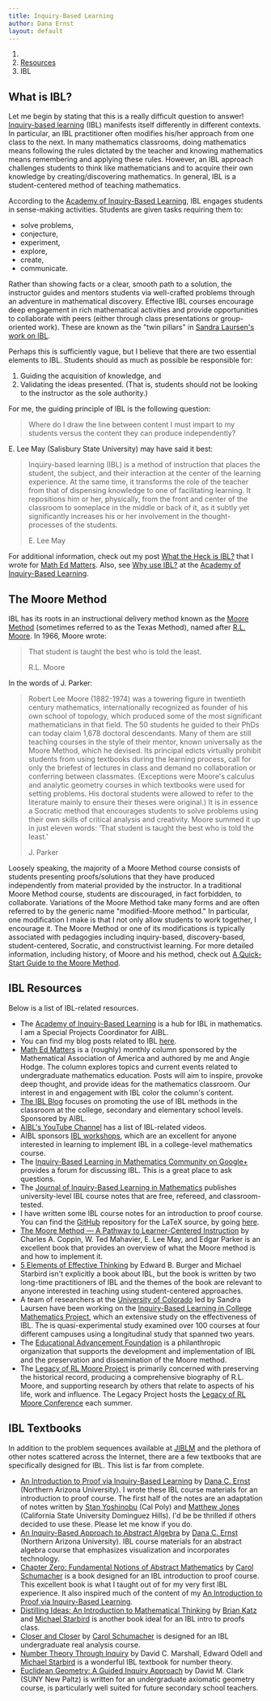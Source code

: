 ```yaml
---
title: Inquiry-Based Learning
author: Dana Ernst
layout: default
---
```


<ol class="breadcrumb">
  <li><a href="/"><i class="fa fa-home"></i></a></li>
  <li><a href="/resources/">Resources</a></li>
  <li class="active">IBL</li>
</ol>

## What is IBL?

<!-- <img src="{{ site.baseurl }}/images/2012/01/AIBL.png" width="149" align="left" img style="margin-right: 15px" /> -->
Let me begin by stating that this is a really difficult question to answer! [Inquiry-based learning][1] (IBL) manifests itself differently in different contexts. In particular, an IBL practitioner often modifies his/her approach from one class to the next. In many mathematics classrooms, doing mathematics means following the rules dictated by the teacher and knowing mathematics means remembering and applying these rules. However, an IBL approach challenges students to think like mathematicians and to acquire their own knowledge by creating/discovering mathematics. In general, IBL is a student-centered method of teaching mathematics.

According to the [Academy of Inquiry-Based Learning][2], IBL engages students in sense-making activities. Students are given tasks requiring them to:

  * solve problems,
  * conjecture,
  * experiment,
  * explore,
  * create,
  * communicate.

Rather than showing facts or a clear, smooth path to a solution, the instructor guides and mentors students via well-crafted problems through an adventure in mathematical discovery. Effective IBL courses encourage deep engagement in rich mathematical activities and provide opportunities to collaborate with peers (either through class presentations or group-oriented work). These are known as the "twin pillars" in [Sandra Laursen's work on IBL][3].

Perhaps this is sufficiently vague, but I believe that there are two essential elements to IBL. Students should as much as possible be responsible for:

  1. Guiding the acquisition of knowledge, and
  2. Validating the ideas presented. (That is, students should not be looking to the instructor as the sole authority.)

For me, the guiding principle of IBL is the following question:

<blockquote>
  <p>Where do I draw the line between content I must impart to my students versus the content they can produce independently?</p>
</blockquote>

E. Lee May (Salisbury State University) may have said it best:

<blockquote>
  <p>Inquiry-based learning (IBL) is a method of instruction that places the student, the subject, and their interaction at the center of the learning experience. At the same time, it transforms the role of the teacher from that of dispensing knowledge to one of facilitating learning. It repositions him or her, physically, from the front and center of the classroom to someplace in the middle or back of it, as it subtly yet significantly increases his or her involvement in the thought-processes of the students.</p>
  <footer>E. Lee May</footer>
</blockquote>

For additional information, check out my post [What the Heck is IBL?]() that I wrote for [Math Ed Matters][4]. Also, see [Why use IBL?][5] at the [Academy of Inquiry-Based Learning][2].

## The Moore Method

IBL has its roots in an instructional delivery method known as the [Moore Method][6] (sometimes referred to as the Texas Method), named after [R.L. Moore][7]. In 1966, Moore wrote:

<blockquote>
  <p>That student is taught the best who is told the least.</p>
  <footer>R.L. Moore</footer>
</blockquote>

In the words of J. Parker:

<blockquote>
  <p>Robert Lee Moore (1882-1974) was a towering figure in twentieth century mathematics, internationally recognized as founder of his own school of topology, which produced some of the most significant mathematicians in that field. The 50 students he guided to their PhDs can today claim 1,678 doctoral descendants. Many of them are still teaching courses in the style of their mentor, known universally as the Moore Method, which he devised. Its principal edicts virtually prohibit students from using textbooks during the learning process, call for only the briefest of lectures in class and demand no collaboration or conferring between classmates. (Exceptions were Moore's calculus and analytic geometry courses in which textbooks were used for setting problems. His doctoral students were allowed to refer to the literature mainly to ensure their theses were original.) It is in essence a Socratic method that encourages students to solve problems using their own skills of critical analysis and creativity. Moore summed it up in just eleven words: &#8216;That student is taught the best who is told the least.'</p>
  <footer>J. Parker</footer>
</blockquote>

Loosely speaking, the majority of a Moore Method course consists of students presenting proofs/solutions that they have produced independently from material provided by the instructor. In a traditional Moore Method course, students are discouraged, in fact forbidden, to collaborate. Variations of the Moore Method take many forms and are often referred to by the generic name "modified-Moore method." In particular, one modification I make is that I not only allow students to work together, I encourage it. The Moore Method or one of its modifications is typically associated with pedagogies including inquiry-based, discovery-based, student-centered, Socratic, and constructivist learning. For more detailed information, including history, of Moore and his method, check out [A Quick-Start Guide to the Moore Method][8].

## IBL Resources

Below is a list of IBL-related resources.

  * The [Academy of Inquiry-Based Learning][2] is a hub for IBL in mathematics. I am a Special Projects Coordinator for AIBL.
  * You can find my blog posts related to IBL [here][9].
  * [Math Ed Matters][4] is a (roughly) monthly column sponsored by the Mathematical Association of America and authored by me and Angie Hodge. The column explores topics and current events related to undergraduate mathematics education. Posts will aim to inspire, provoke deep thought, and provide ideas for the mathematics classroom. Our interest in and engagement with IBL color the column's content.
  * [The IBL Blog][10] focuses on promoting the use of IBL methods in the classroom at the college, secondary and elementary school levels. Sponsored by AIBL.
  * [AIBL's YouTube Channel][11] has a list of IBL-related videos.
  * AIBL sponsors [IBL workshops][12], which are an excellent for anyone interested in learning to implement IBL in a college-level mathematics course.
  * The [Inquiry-Based Learning in Mathematics Community on Google+][13] provides a forum for discussing IBL. This is a great place to ask questions.
  * The [Journal of Inquiry-Based Learning in Mathematics][14] publishes university-level IBL course notes that are free, refereed, and classroom-tested.
  * I have written some IBL course notes for an introduction to proof course. You can find the [GitHub][15] repository for the LaTeX source, by going [here][16].
  * [The Moore Method — A Pathway to Learner-Centered Instruction][17] by Charles A. Coppin, W. Ted Mahavier, E. Lee May, and Edgar Parker is an excellent book that provides an overview of what the Moore method is and how to implement it.
  * [5 Elements of Effective Thinking][18] by Edward B. Burger and Michael Starbird isn't explicitly a book about IBL, but the book is written by two long-time practitioners of IBL and the themes of the book are relevant to anyone interested in teaching using student-centered approaches.
  * A team of researchers at the [University of Colorado][19] led by Sandra Laursen have been working on the [Inquiry-Based Learning in College Mathematics Project][3], which an extensive study on the effectiveness of IBL. The is quasi-experimental study examined over 100 courses at four different campuses using a longitudinal study that spanned two years.
  * The [Educational Advancement Foundation][20] is a philanthropic organization that supports the development and implementation of IBL and the preservation and dissemination of the Moore method.
  * The [Legacy of RL Moore Project][21] is primarily concerned with preserving the historical record, producing a comprehensive biography of R.L. Moore, and supporting research by others that relate to aspects of his life, work and influence. The Legacy Project hosts the [Legacy of RL Moore Conference][22] each summer.

## IBL Textbooks

In addition to the problem sequences available at [JIBLM][23] and the plethora of other notes scattered across the Internet, there are a few textbooks that are specifically designed for IBL. This list is far from complete.

  * [An Introduction to Proof via Inquiry-Based Learning][16] by [Dana C. Ernst][24] (Northern Arizona University). I wrote these IBL course materials for an introduction to proof course. The first half of the notes are an adaptation of notes written by [Stan Yoshinobu][25] (Cal Poly) and [Matthew Jones][26] (California State University Dominguez Hills). I'd be be thrilled if others decided to use these. Please let me know if you do.
  * [An Inquiry-Based Approach to Abstract Algebra][27] by [Dana C. Ernst][24] (Northern Arizona University). IBL course materials for an abstract algebra course that emphasizes visualization and incorporates technology.
  * [Chapter Zero: Fundamental Notions of Abstract Mathematics][28] by [Carol Schumacher][29] is a book designed for an IBL introduction to proof course. This excellent book is what I taught out of for my very first IBL experience. It also inspired much of the content of my [An Introduction to Proof via Inquiry-Based Learning][16].
  * [Distilling Ideas: An Introduction to Mathematical Thinking][30] by [Brian Katz][31] and [Michael Starbird][32] is another book ideal for an IBL intro to proofs class.
  * [Closer and Closer][33] by [Carol Schumacher][29] is designed for an IBL undergraduate real analysis course.
  * [Number Theory Through Inquiry][34] by David C. Marshall, Edward Odell and [Michael Starbird][32] is a wonderful IBL textbook for number theory.
  * [Euclidean Geometry: A Guided Inquiry Approach][35] by David M. Clark (SUNY New Paltz) is written for an undergraduate axiomatic geometry course, is particularly well suited for future secondary school teachers.

 [1]: http://maamathedmatters.blogspot.com/2013/05/what-heck-is-ibl.html
 [2]: http://www.inquirybasedlearning.org
 [3]: http://www.colorado.edu/eer/research/steminquiry.html
 [4]: http://maamathedmatters.blogspot.com/
 [5]: http://www.inquirybasedlearning.org/?page=Why_Use_IBL
 [6]: http://legacyrlmoore.org/reference/mahavier1.html
 [7]: http://legacyrlmoore.org/method.html
 [8]: http://legacyrlmoore.org/reference/quick_start-3.pdf
 [9]: {{site.baseurl}}/tag/inquiry-based-learning/
 [10]: http://theiblblog.blogspot.com
 [11]: http://www.youtube.com/user/AcademyIBL
 [12]: http://www.iblworkshop.org/home.html
 [13]: https://plus.google.com/communities/107762594334871181831
 [14]: http://www.jiblm.org
 [15]: https://github.com
 [16]: http://dcernst.github.io/IBL-IntroToProof/
 [17]: http://www.maa.org/ebooks/notes/NTE75.html
 [18]: http://press.princeton.edu/titles/9810.html
 [19]: http://colorado.edu
 [20]: http://eduadvance.org
 [21]: http://legacyrlmoore.org
 [22]: http://legacyrlmoore.org/events.html
 [23]: http://jiblm.org
 [24]: {{site.baseurl}}
 [25]: http://www.stanyoshinobu.com/
 [26]: http://www.csudh.edu/math/mjones/
 [27]: http://dcernst.github.io/IBL-AbstractAlgebra/
 [28]: http://www2.kenyon.edu/Depts/Math/schumacherc/public_html/Professional/Research/Zero/Zero.htm
 [29]: http://www2.kenyon.edu/Depts/Math/schumacherc/public_html
 [30]: http://www.maa.org/publications/books/distilling-ideas-an-introduction-to-mathematical-thinking
 [31]: http://www.augustana.edu/academics/faculty-directory/directory?pid=7GPLrwB
 [32]: http://www.ma.utexas.edu/users/starbird/
 [33]: http://www2.kenyon.edu/Depts/Math/schumacherc/public_html/Professional/Research/closer/Closer.htm
 [34]: http://www.maa.org/ebooks/textbooks/NTI.html
 [35]: http://www.ams.org/bookstore?fn=20&arg1=mclseries&ikey=MCL-9
